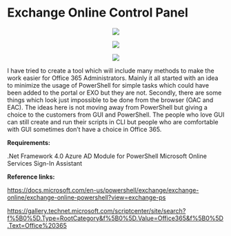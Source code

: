 # Exchange Online Control Panel

<p align="center"> <img src="https://github.com/prayank23/eocpsource/blob/EOCP/eocp_scr1.png?raw=true"/> </p>
<p align="center"> <img src="https://github.com/prayank23/eocpsource/blob/EOCP/eocp_scr2.png?raw=true"/> </p>
<p align="center"> <img src="https://github.com/prayank23/eocpsource/blob/EOCP/eocp_scr3.png?raw=true"/> </p>

I have tried to create a tool which will include many methods to make the work easier for Office 365 Administrators. Mainly it all started with an idea to minimize the usage of PowerShell for simple tasks which could have been added to the portal or EXO but they are not. Secondly, there are some things which look just impossible to be done from the browser (OAC and EAC). The ideas here is not moving away from PowerShell but giving a choice to the customers from GUI and PowerShell. The people who love GUI can still create and run their scripts in CLI but people who are comfortable with GUI sometimes don’t have a choice in Office 365.

**Requirements:**
 
.Net Framework 4.0
Azure AD Module for PowerShell
Microsoft Online Services Sign-In Assistant

**Reference links:**

https://docs.microsoft.com/en-us/powershell/exchange/exchange-online/exchange-online-powershell?view=exchange-ps

https://gallery.technet.microsoft.com/scriptcenter/site/search?f%5B0%5D.Type=RootCategory&f%5B0%5D.Value=Office365&f%5B0%5D.Text=Office%20365





